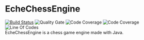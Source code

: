 # EcheChessEngine
[![Build Status](https://travis-ci.org/EcheChess/EcheChessEngine.svg?branch=develop)](https://travis-ci.org/EcheChess/EcheChessEngine)
![Quality Gate](https://sonarcloud.io/api/project_badges/measure?project=ca.watier.echechess.engine:echechess-engine&metric=alert_status)
![Code Coverage](https://sonarcloud.io/api/project_badges/measure?project=ca.watier.echechess.engine:echechess-engine&metric=security_rating)
![Code Coverage](https://sonarcloud.io/api/project_badges/measure?project=ca.watier.echechess.engine:echechess-engine&metric=reliability_rating)
![Line Of Codes](https://sonarcloud.io/api/project_badges/measure?project=ca.watier.echechess.engine:echechess-engine&metric=ncloc)
<br>
EcheChessEngine is a chess game engine made with Java.
